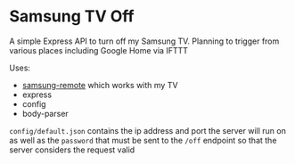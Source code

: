 Samsung TV Off
==============

A simple Express API to turn off my Samsung TV. Planning to trigger from various places including Google Home via IFTTT

Uses:
* [samsung-remote](https://github.com/natalan/samsung-remote) which works with my TV
* express
* config
* body-parser

`config/default.json` contains the ip address and port the server will run on as well as the `password` that must be sent to the `/off` 
endpoint  so that the server considers the request valid
